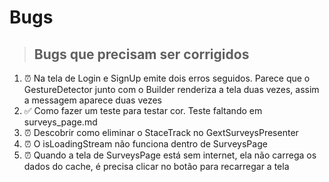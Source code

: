 # Bugs

> ## Bugs que precisam ser corrigidos
1. ⏰ Na tela de Login e SignUp emite dois erros seguidos. Parece que o GestureDetector junto com o Builder renderiza a tela duas vezes, assim a messagem aparece duas vezes
2. ✅ Como fazer um teste para testar cor. Teste faltando em surveys_page.md
3. ⏰ Descobrir como eliminar o StaceTrack no GextSurveysPresenter
4. ⏰ O isLoadingStream não funciona dentro de SurveysPage
5. ⏰ Quando a tela de SurveysPage está sem internet, ela não carrega os dados do cache, é precisa clicar no botão para recarregar a tela